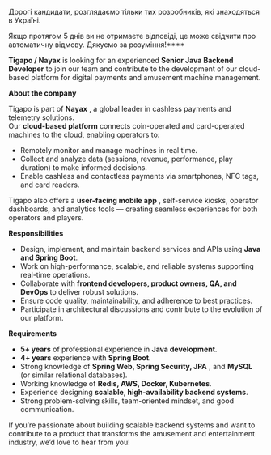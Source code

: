 Дорогі кандидати, розглядаємо тільки тих розробників, які знаходяться в
Україні.

Якщо протягом 5 днів ви не отримаєте відповіді, це може свідчити про
автоматичну відмову. Дякуємо за розуміння!****

**Tigapo / Nayax** is looking for an experienced **Senior Java Backend
Developer** to join our team and contribute to the development of our cloud-
based platform for digital payments and amusement machine management.

**About the company**

Tigapo is part of **Nayax** , a global leader in cashless payments and
telemetry solutions.  
Our **cloud-based platform** connects coin-operated and card-operated machines
to the cloud, enabling operators to:

  * Remotely monitor and manage machines in real time.
  * Collect and analyze data (sessions, revenue, performance, play duration) to make informed decisions.
  * Enable cashless and contactless payments via smartphones, NFC tags, and card readers.

Tigapo also offers a **user-facing mobile app** , self-service kiosks,
operator dashboards, and analytics tools — creating seamless experiences for
both operators and players.

**Responsibilities**

  * Design, implement, and maintain backend services and APIs using **Java and Spring Boot**.
  * Work on high-performance, scalable, and reliable systems supporting real-time operations.
  * Collaborate with **frontend developers, product owners, QA, and DevOps** to deliver robust solutions.
  * Ensure code quality, maintainability, and adherence to best practices.
  * Participate in architectural discussions and contribute to the evolution of our platform.

**Requirements**

  * **5+ years** of professional experience in **Java development**.
  * **4+ years** experience with **Spring Boot**.
  * Strong knowledge of **Spring Web, Spring Security, JPA** , and **MySQL** (or similar relational databases).
  * Working knowledge of **Redis, AWS, Docker, Kubernetes**.
  * Experience designing **scalable, high-availability backend systems**.
  * Strong problem-solving skills, team-oriented mindset, and good communication.

If you’re passionate about building scalable backend systems and want to
contribute to a product that transforms the amusement and entertainment
industry, we’d love to hear from you!